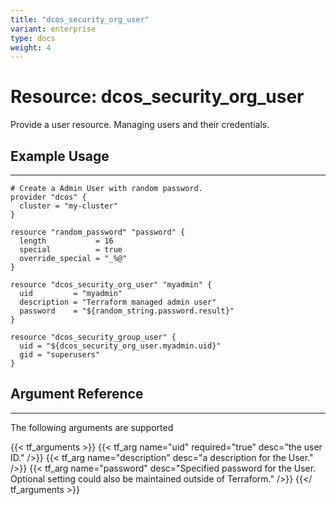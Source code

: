 ```yaml
---
title: "dcos_security_org_user"
variant: enterprise
type: docs
weight: 4
---
```


# Resource: dcos_security_org_user
Provide a user resource. Managing users and their credentials.

## Example Usage

---

```hcl
# Create a Admin User with random password.
provider "dcos" {
  cluster = "my-cluster"
}

resource "random_password" "password" {
  length           = 16
  special          = true
  override_special = "_%@"
}

resource "dcos_security_org_user" "myadmin" {
  uid         = "myadmin"
  description = "Terraform managed admin user"
  password    = "${random_string.password.result}"
}

resource "dcos_security_group_user" {
  uid = "${dcos_security_org_user.myadmin.uid}"
  gid = "superusers"
}
```

## Argument Reference

---

The following arguments are supported

{{< tf_arguments >}}
    {{< tf_arg name="uid" required="true" desc="the user ID." />}}
    {{< tf_arg name="description" desc="a description for the User." />}}
    {{< tf_arg name="password" desc="Specified password for the User. Optional setting could also be maintained outside of Terraform." />}}
{{</ tf_arguments >}}
